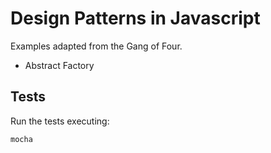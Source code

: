 Design Patterns in Javascript
=============================

Examples adapted from the Gang of Four.

* Abstract Factory

## Tests

Run the tests executing:

```
mocha
```